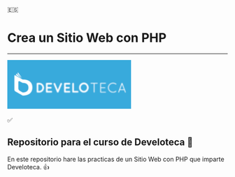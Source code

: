 :es:

# Crea un Sitio Web con PHP #
**********
![Logotipo Develoteca](/logo-develoteca.png)

:white_check_mark: 
## Repositorio para el curso de Develoteca  :floppy_disk:

En este repositorio hare las practicas de un Sitio Web con PHP que imparte Develoteca.
:thumbsup: